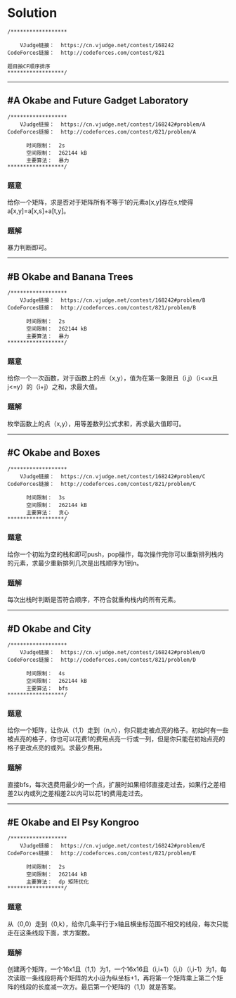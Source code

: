 # Solution
```
/******************

    VJudge链接：  https://cn.vjudge.net/contest/168242
CodeForces链接：  http://codeforces.com/contest/821

题目按CF顺序排序
******************/
```

***
## #A Okabe and Future Gadget Laboratory
```
/******************
    VJudge链接：  https://cn.vjudge.net/contest/168242#problem/A
CodeForces链接：  http://codeforces.com/contest/821/problem/A

      时间限制：  2s
      空间限制：  262144 kB
      主要算法：  暴力
******************/
```
### 题意
给你一个矩阵，求是否对于矩阵所有不等于1的元素a[x,y]存在s,t使得a[x,y]=a[x,s]+a[t,y]。
### 题解
暴力判断即可。

***
## #B Okabe and Banana Trees
```
/******************
    VJudge链接：  https://cn.vjudge.net/contest/168242#problem/B
CodeForces链接：  http://codeforces.com/contest/821/problem/B

      时间限制：  2s
      空间限制：  262144 kB
      主要算法：  暴力
******************/
```
### 题意
给你一个一次函数，对于函数上的点（x,y），值为在第一象限且（i,j）（i<=x且j<=y）的（i+j）之和，求最大值。
### 题解
枚举函数上的点（x,y），用等差数列公式求和，再求最大值即可。

***
## #C Okabe and Boxes
```
/******************
    VJudge链接：  https://cn.vjudge.net/contest/168242#problem/C
CodeForces链接：  http://codeforces.com/contest/821/problem/C

      时间限制：  3s
      空间限制：  262144 kB
      主要算法：  贪心
******************/
```
### 题意
给你一个初始为空的栈和即可push，pop操作，每次操作完你可以重新排列栈内的元素，求最少重新排列几次是出栈顺序为1到n。
### 题解
每次出栈时判断是否符合顺序，不符合就重构栈内的所有元素。

***
## #D Okabe and City
```
/******************
    VJudge链接：  https://cn.vjudge.net/contest/168242#problem/D
CodeForces链接：  http://codeforces.com/contest/821/problem/D

      时间限制：  4s
      空间限制：  262144 kB
      主要算法：  bfs
******************/
```
### 题意
给你一个矩阵，让你从（1,1）走到（n,n），你只能走被点亮的格子。初始时有一些被点亮的格子，你也可以花费1的费用点亮一行或一列，但是你只能在初始点亮的格子更改点亮的或列。求最少费用。
### 题解
直接bfs，每次选费用最少的一个点，扩展时如果相邻直接走过去，如果行之差相差2以内或列之差相差2以内可以花1的费用走过去。

***
## #E Okabe and El Psy Kongroo
```
/******************
    VJudge链接：  https://cn.vjudge.net/contest/168242#problem/E
CodeForces链接：  http://codeforces.com/contest/821/problem/E

      时间限制：  2s
      空间限制：  262144 kB
      主要算法：  dp 矩阵优化
******************/
```
### 题意
从（0,0）走到（0,k），给你几条平行于x轴且横坐标范围不相交的线段，每次只能走在这条线段下面，求方案数。
### 题解
创建两个矩阵，一个16x1且（1,1）为1，一个16x16且（i,i+1）（i,i）（i,i-1）为1，每次读取一条线段将两个矩阵的大小设为纵坐标+1，再将第一个矩阵乘上第二个矩阵的线段的长度减一次方。最后第一个矩阵的（1,1）就是答案。
